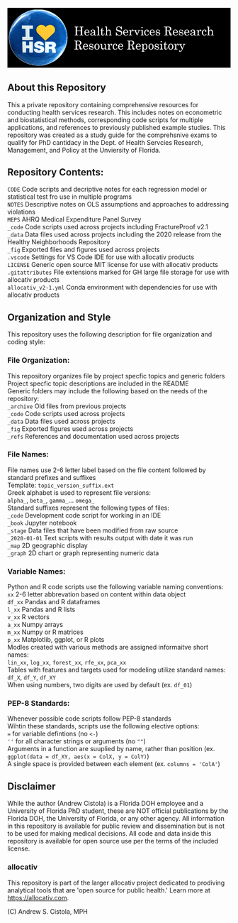 ![](_fig/labeled.jpg)

## About this Repository
This a private repository containing comprehensive resources for conducting health services research. This includes notes on econometric and biostatistical methods, corresponding code scripts for multiple applications, and references to previously published example studies. This repository was created as a study guide for the comprehsnive exams to qualify for PhD cantidacy in the Dept. of Health Servcies Research, Management, and Policy at the Unviersity of Florida.

## Repository Contents:
`CODE` Code scripts and decriptive notes for each regression model or statistical test fro use in multiple programs<br>
`NOTES` Descriptive notes on OLS assumptions and approaches to addressing violations<br>
`MEPS` AHRQ Medical Expenditure Panel Survey<br>
`_code` Code scripts used across projects including FractureProof v2.1<br>
`_data` Data files used across projects including the 2020 release from the Healthy Neighborhoods Repository<br>
`_fig` Exported files and figures used across projects<br>
`.vscode` Settings for VS Code IDE for use with allocativ products<br>
`LICENSE` Generic open source MIT license for use with allocativ products<br>
`.gitattributes` File extensions marked for GH large file storage for use with allocativ products<br>
`allocativ_v2-1.yml` Conda environment with dependencies for use with allocativ products

## Organization and Style
This repository uses the following description for file organization and coding style:

### File Organization:
This repository organizes file by project specfic topics and generic folders<br>
Project specfic topic descriptions are included in the README<br>
Generic folders may include the following based on the needs of the repository:<br>
`_archive` Old files from previous projects<br>
`_code` Code scripts used across projects<br>
`_data` Data files used across projects<br>
`_fig` Exported figures used across projects<br>
`_refs` References and documentation used across projects

### File Names:
File names use 2-6 letter label based on the file content followed by standard prefixes and suffixes<br>
Template: `topic_version_suffix.ext`<br>
Greek alphabet is used to represent file versions:<br>
`alpha_`, `beta_`, `gamma_`... `omega_`<br> 
Standard suffixes represent the following types of files:<br>
`_code` Development code script for working in an IDE<br>
`_book` Jupyter notebook <br>
`_stage` Data files that have been modified from raw source<br>
`_2020-01-01` Text scripts with results output with date it was run<br>
`_map` 2D geographic display<br>
`_graph` 2D chart or graph representing numeric data

### Variable Names:
Python and R code scripts use the following variable naming conventions:<br>
`xx` 2-6 letter abbrevation based on content within data object<br>
`df_xx` Pandas and R dataframes<br>
`l_xx` Pandas and R lists<br>
`v_xx` R vectors<br>
`a_xx` Numpy arrays<br>
`m_xx` Numpy or R matrices<br>
`p_xx` Matplotlib, ggplot, or R plots<br>
Modles created with various methods are assigned informaitve short names:<br>
`lin_xx`, `log_xx`, `forest_xx`, `rfe_xx`, `pca_xx`<br>
Tables with features and targets used for modeling utilize standard names:<br>
`df_X`, `df_Y`, `df_XY`<br>
When using numbers, two digits are used by default (ex. `df_01`)

### PEP-8 Standards:
Whenever possible code scripts follow PEP-8 standards<br>
Wihtin these standards, scripts use the following elective options:<br>
`=` for variable defintions (no `<-`)<br>
`''` for all character strings or arguments (no `""`) <br>
Arguments in a function are suuplied by name, rather than position (ex. `ggplot(data = df_XY, aes(x = ColX, y = ColY)`)<br>
A single space is provided between each element (ex. `columns = 'ColA'`)<br>

## Disclaimer
While the author (Andrew Cistola) is a Florida DOH employee and a University of Florida PhD student, these are NOT official publications by the Florida DOH, the University of Florida, or any other agency. All information in this repository is available for public review and dissemination but is not to be used for making medical decisions. All code and data inside this repository is available for open source use per the terms of the included license.

### allocativ
This repository is part of the larger allocativ project dedicated to prodiving analytical tools that are 'open source for public health.' Learn more at https://allocativ.com. 

(C) Andrew S. Cistola, MPH